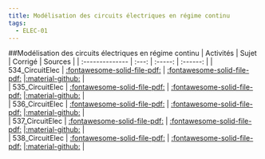 ```yaml
---
title: Modélisation des circuits électriques en régime continu 
tags:
  - ELEC-01
---
```

[comment]: <> (Généré automatiquement par make_all_activites.py, creation_fichiers_activites)

##Modélisation des circuits électriques en régime continu 
| Activités | Sujet | Corrigé | Sources  | 
| :-------------- | :---: | :-----: | :------: | 
| 534_CircuitElec | [:fontawesome-solid-file-pdf:](https://xpessoles-cpge.fr/pdf/ELEC-01_534_CircuitElec_Sujet.pdf) | [:fontawesome-solid-file-pdf:](https://xpessoles-cpge.fr/pdf/ELEC-01_534_CircuitElec_Sujet.pdf) |[:material-github:](https://github.com/xpessoles/PSI_ExercicesCompetences/tree/main/Elec) |  
| 535_CircuitElec | [:fontawesome-solid-file-pdf:](https://xpessoles-cpge.fr/pdf/ELEC-01_535_CircuitElec_Sujet.pdf) | [:fontawesome-solid-file-pdf:](https://xpessoles-cpge.fr/pdf/ELEC-01_535_CircuitElec_Sujet.pdf) |[:material-github:](https://github.com/xpessoles/PSI_ExercicesCompetences/tree/main/Elec) |  
| 536_CircuitElec | [:fontawesome-solid-file-pdf:](https://xpessoles-cpge.fr/pdf/ELEC-01_536_CircuitElec_Sujet.pdf) | [:fontawesome-solid-file-pdf:](https://xpessoles-cpge.fr/pdf/ELEC-01_536_CircuitElec_Sujet.pdf) |[:material-github:](https://github.com/xpessoles/PSI_ExercicesCompetences/tree/main/Elec) |  
| 537_CircuitElec | [:fontawesome-solid-file-pdf:](https://xpessoles-cpge.fr/pdf/ELEC-01_537_CircuitElec_Sujet.pdf) | [:fontawesome-solid-file-pdf:](https://xpessoles-cpge.fr/pdf/ELEC-01_537_CircuitElec_Sujet.pdf) |[:material-github:](https://github.com/xpessoles/PSI_ExercicesCompetences/tree/main/Elec) |  
| 538_CircuitElec | [:fontawesome-solid-file-pdf:](https://xpessoles-cpge.fr/pdf/ELEC-01_538_CircuitElec_Sujet.pdf) | [:fontawesome-solid-file-pdf:](https://xpessoles-cpge.fr/pdf/ELEC-01_538_CircuitElec_Sujet.pdf) |[:material-github:](https://github.com/xpessoles/PSI_ExercicesCompetences/tree/main/Elec) |  

